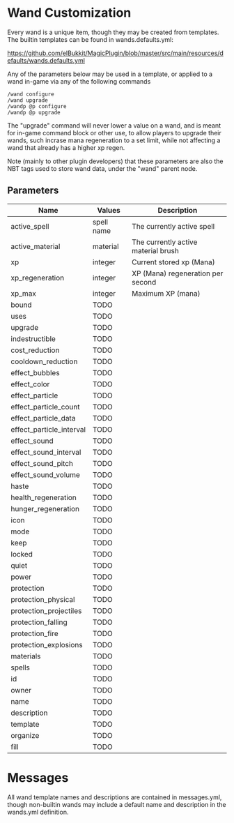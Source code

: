 # Wand Customization

Every wand is a unique item, though they may be created from templates. The builtin templates can be found in wands.defaults.yml:

https://github.com/elBukkit/MagicPlugin/blob/master/src/main/resources/defaults/wands.defaults.yml

Any of the parameters below may be used in a template, or applied to a wand in-game via any of the following commands

```
/wand configure
/wand upgrade
/wandp @p configure
/wandp @p upgrade
```

The "upgrade" command will never lower a value on a wand, and is meant for in-game command block or other
use, to allow players to upgrade their wands, such incrase mana regeneration to a set limit, while not
affecting a wand that already has a higher xp regen.

Note (mainly to other plugin developers) that these parameters are also the NBT tags used to store wand data, under the "wand"
parent node.

## Parameters

| Name              	  	| Values       | Description
|---------------------------|--------------|------------------------
| active_spell				| spell name   | The currently active spell
| active_material			| material     | The currently active material brush
| xp						| integer      | Current stored xp (Mana)
| xp_regeneration			| integer      | XP (Mana) regeneration per second
| xp_max					| integer      | Maximum XP (mana)
| bound						| TODO         | 
| uses						| TODO         | 
| upgrade					| TODO         | 
| indestructible			| TODO         | 
| cost_reduction			| TODO         | 
| cooldown_reduction		| TODO         | 
| effect_bubbles			| TODO         | 
| effect_color				|  TODO         | 
| effect_particle			| TODO         | 
| effect_particle_count		| TODO         | 
| effect_particle_data		| TODO         | 
| effect_particle_interval	|  TODO         | 
| effect_sound				| TODO         | 
| effect_sound_interval		| TODO         | 
| effect_sound_pitch		| TODO         | 
| effect_sound_volume		| TODO         | 
| haste						|  TODO         | 
| health_regeneration		| TODO         | 
| hunger_regeneration		|  TODO         | 
| icon						| TODO         | 
| mode						| TODO         | 
| keep						| TODO         | 
| locked					| TODO         | 
| quiet						|  TODO         | 
| power						|  TODO         | 
| protection				| TODO         | 
| protection_physical		| TODO         | 
| protection_projectiles	|  TODO         | 
| protection_falling		| TODO         | 
| protection_fire			| TODO         | 
| protection_explosions		| TODO         | 
| materials					| TODO         | 
| spells					|  TODO         | 
| id						| TODO         | 
| owner						| TODO         | 
| name						| TODO         | 
| description				| TODO         | 
| template					| TODO         | 
| organize					| TODO         | 
| fill 						| TODO         | 

# Messages

All wand template names and descriptions are contained in messages.yml, 
though non-builtin wands may include a default name and description in the wands.yml definition.
